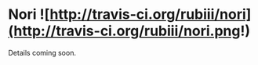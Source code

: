 Nori ![http://travis-ci.org/rubiii/nori](http://travis-ci.org/rubiii/nori.png!)
====

Details coming soon.
